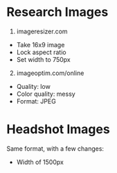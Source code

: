 # Research Images

1. imageresizer.com

-   Take 16x9 image
-   Lock aspect ratio
-   Set width to 750px

2. imageoptim.com/online

-   Quality: low
-   Color quality: messy
-   Format: JPEG

# Headshot Images

Same format, with a few changes:

-   Width of 1500px
